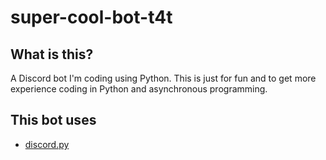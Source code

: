 # super-cool-bot-t4t

## What is this?
A Discord bot I'm coding using Python.
This is just for fun and to get more experience coding in Python and asynchronous programming.

## This bot uses
- [discord.py](https://github.com/Rapptz/discord.py)
